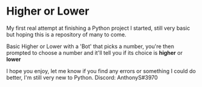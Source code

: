 # Higher or Lower
My first real attempt at finishing a Python project I started, still very basic but hoping this is a repository of many to come.

<p>Basic Higher or Lower with a 'Bot' that picks a number, you're then prompted to choose a number and it'll tell you if its choice is <b>higher</b> or <b>lower</b>


I hope you enjoy, let me know if you find any errors or something I could do better, I'm still very new to Python.
Discord: AnthonyS#3970
